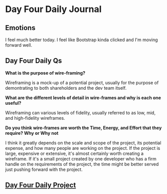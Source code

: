 # Day Four Daily Journal

## Emotions

I feel much better today. I feel like Bootstrap kinda clicked and I'm moving forward well.

## Day Four Daily Qs

**What is the purpose of wire-framing?**

Wireframing is a mock-up of a potential project, usually for the purpose of demontrating to both shareholders and the dev team itself.

**What are the different levels of detail in wire-frames and why is each one useful?**

Wireframing can various levels of fidelity, usually referred to as low, mid, and high-fidelity wireframes. 

**Do you think wire-frames are worth the Time, Energy, and Effort that they require? Why or Why not**

I think it greatly depends on the scale and scope of the project, its potential expense, and how many people are working on the project. If the project is large, expensive or extensive, it's almost certainly worth creating a wireframe. If it's a small project created by one developer who has a firm handle on the requirements of the project, the time might be better served just pushing forward with the project.

## [Day Four Daily Project](https://afoster44.github.io/partnerclone/)
